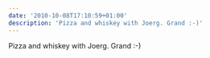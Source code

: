 ```yaml
---
date: '2010-10-08T17:10:59+01:00'
description: 'Pizza and whiskey with Joerg. Grand :-)'
---
```

Pizza and whiskey with Joerg. Grand :-)
